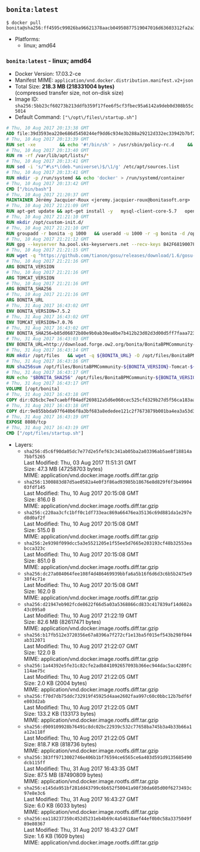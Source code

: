 ## `bonita:latest`

```console
$ docker pull bonita@sha256:ff4595c99026ba96621378aacb04950877519047016d63603312fa2a31d0745d
```

-	Platforms:
	-	linux; amd64

### `bonita:latest` - linux; amd64

-	Docker Version: 17.03.2-ce
-	Manifest MIME: `application/vnd.docker.distribution.manifest.v2+json`
-	Total Size: **218.3 MB (218331004 bytes)**  
	(compressed transfer size, not on-disk size)
-	Image ID: `sha256:5bb23cf60273b213ddfb359f17fee6f5cf3fbec95a6142a9deb0d308b55c5014`
-	Default Command: `["\/opt\/files\/startup.sh"]`

```dockerfile
# Thu, 10 Aug 2017 20:13:38 GMT
ADD file:39d3593ea220e686d5450244ef9dd6c934e3b288a29212d332ec33942b7bf218 in / 
# Thu, 10 Aug 2017 20:13:39 GMT
RUN set -xe 		&& echo '#!/bin/sh' > /usr/sbin/policy-rc.d 	&& echo 'exit 101' >> /usr/sbin/policy-rc.d 	&& chmod +x /usr/sbin/policy-rc.d 		&& dpkg-divert --local --rename --add /sbin/initctl 	&& cp -a /usr/sbin/policy-rc.d /sbin/initctl 	&& sed -i 's/^exit.*/exit 0/' /sbin/initctl 		&& echo 'force-unsafe-io' > /etc/dpkg/dpkg.cfg.d/docker-apt-speedup 		&& echo 'DPkg::Post-Invoke { "rm -f /var/cache/apt/archives/*.deb /var/cache/apt/archives/partial/*.deb /var/cache/apt/*.bin || true"; };' > /etc/apt/apt.conf.d/docker-clean 	&& echo 'APT::Update::Post-Invoke { "rm -f /var/cache/apt/archives/*.deb /var/cache/apt/archives/partial/*.deb /var/cache/apt/*.bin || true"; };' >> /etc/apt/apt.conf.d/docker-clean 	&& echo 'Dir::Cache::pkgcache ""; Dir::Cache::srcpkgcache "";' >> /etc/apt/apt.conf.d/docker-clean 		&& echo 'Acquire::Languages "none";' > /etc/apt/apt.conf.d/docker-no-languages 		&& echo 'Acquire::GzipIndexes "true"; Acquire::CompressionTypes::Order:: "gz";' > /etc/apt/apt.conf.d/docker-gzip-indexes 		&& echo 'Apt::AutoRemove::SuggestsImportant "false";' > /etc/apt/apt.conf.d/docker-autoremove-suggests
# Thu, 10 Aug 2017 20:13:40 GMT
RUN rm -rf /var/lib/apt/lists/*
# Thu, 10 Aug 2017 20:13:41 GMT
RUN sed -i 's/^#\s*\(deb.*universe\)$/\1/g' /etc/apt/sources.list
# Thu, 10 Aug 2017 20:13:41 GMT
RUN mkdir -p /run/systemd && echo 'docker' > /run/systemd/container
# Thu, 10 Aug 2017 20:13:42 GMT
CMD ["/bin/bash"]
# Thu, 10 Aug 2017 21:20:37 GMT
MAINTAINER Jérémy Jacquier-Roux <jeremy.jacquier-roux@bonitasoft.org>
# Thu, 10 Aug 2017 21:21:09 GMT
RUN apt-get update && apt-get install -y   mysql-client-core-5.7   openjdk-8-jre-headless   postgresql-client   unzip   wget   zip   && rm -rf /var/lib/apt/lists/*
# Thu, 10 Aug 2017 21:21:10 GMT
RUN mkdir /opt/custom-init.d/
# Thu, 10 Aug 2017 21:21:10 GMT
RUN groupadd -r bonita -g 1000   && useradd -u 1000 -r -g bonita -d /opt/bonita/ -s /sbin/nologin -c "Bonita User" bonita
# Thu, 10 Aug 2017 21:21:12 GMT
RUN gpg --keyserver ha.pool.sks-keyservers.net --recv-keys B42F6819007F00F88E364FD4036A9C25BF357DD4
# Thu, 10 Aug 2017 21:21:15 GMT
RUN wget -q "https://github.com/tianon/gosu/releases/download/1.6/gosu-$(dpkg --print-architecture)" -O /usr/local/bin/gosu   && wget -q "https://github.com/tianon/gosu/releases/download/1.6/gosu-$(dpkg --print-architecture).asc" -O /usr/local/bin/gosu.asc   && gpg --verify /usr/local/bin/gosu.asc   && rm /usr/local/bin/gosu.asc   && chmod +x /usr/local/bin/gosu
# Thu, 10 Aug 2017 21:21:16 GMT
ARG BONITA_VERSION
# Thu, 10 Aug 2017 21:21:16 GMT
ARG TOMCAT_VERSION
# Thu, 10 Aug 2017 21:21:16 GMT
ARG BONITA_SHA256
# Thu, 10 Aug 2017 21:21:16 GMT
ARG BONITA_URL
# Thu, 31 Aug 2017 16:43:02 GMT
ENV BONITA_VERSION=7.5.2
# Thu, 31 Aug 2017 16:43:02 GMT
ENV TOMCAT_VERSION=7.0.76
# Thu, 31 Aug 2017 16:43:02 GMT
ENV BONITA_SHA256=b85d06872b80e9b0ab30ea0be7b412b23d02d3d00d5ff7faaa72349c47c04532
# Thu, 31 Aug 2017 16:43:03 GMT
ENV BONITA_URL=http://download.forge.ow2.org/bonita/BonitaBPMCommunity-7.5.2-Tomcat-7.0.76.zip
# Thu, 31 Aug 2017 16:43:14 GMT
RUN mkdir /opt/files   && wget -q ${BONITA_URL} -O /opt/files/BonitaBPMCommunity-${BONITA_VERSION}-Tomcat-${TOMCAT_VERSION}.zip
# Thu, 31 Aug 2017 16:43:16 GMT
RUN sha256sum /opt/files/BonitaBPMCommunity-${BONITA_VERSION}-Tomcat-${TOMCAT_VERSION}.zip
# Thu, 31 Aug 2017 16:43:17 GMT
RUN echo "$BONITA_SHA256" /opt/files/BonitaBPMCommunity-${BONITA_VERSION}-Tomcat-${TOMCAT_VERSION}.zip | sha256sum -c -
# Thu, 31 Aug 2017 16:43:17 GMT
VOLUME [/opt/bonita]
# Thu, 31 Aug 2017 16:43:18 GMT
COPY dir:026cbc7ee7caebff04adf269812a5d6e060cec525cfd329b27d5f56ca183aabd in /opt/files 
# Thu, 31 Aug 2017 16:43:18 GMT
COPY dir:9e855bbda97f640b6f8a3bf683a8ededee121c2f7673879b001ba4ea3a53d38b in /opt/templates 
# Thu, 31 Aug 2017 16:43:19 GMT
EXPOSE 8080/tcp
# Thu, 31 Aug 2017 16:43:19 GMT
CMD ["/opt/files/startup.sh"]
```

-	Layers:
	-	`sha256:d5c6f90da05dc7e77d2e5fef63c341ab05ba2a03396ab5ae8f18814a7bbf5265`  
		Last Modified: Thu, 03 Aug 2017 11:51:31 GMT  
		Size: 47.3 MB (47258703 bytes)  
		MIME: application/vnd.docker.image.rootfs.diff.tar.gzip
	-	`sha256:1300883d87d5ae0582a4e0f3f86ad93985b18676e8d829f6f3b4990403fdf145`  
		Last Modified: Thu, 10 Aug 2017 20:15:08 GMT  
		Size: 816.0 B  
		MIME: application/vnd.docker.image.rootfs.diff.tar.gzip
	-	`sha256:c220aa3cfc1bff0c1df733eac869a66476ea35136c69d881da1e297ed8d0af2f`  
		Last Modified: Thu, 10 Aug 2017 20:15:08 GMT  
		Size: 515.0 B  
		MIME: application/vnd.docker.image.rootfs.diff.tar.gzip
	-	`sha256:2e9398f099dcc5a3e5521205e1f55ee5d7665e203193cf48b32553eabcca323c`  
		Last Modified: Thu, 10 Aug 2017 20:15:08 GMT  
		Size: 851.0 B  
		MIME: application/vnd.docker.image.rootfs.diff.tar.gzip
	-	`sha256:dc27a084064fee108f4d486469939bbfa6a5b16f6d6d3c6b5b2475e938f4c71e`  
		Last Modified: Thu, 10 Aug 2017 20:15:08 GMT  
		Size: 162.0 B  
		MIME: application/vnd.docker.image.rootfs.diff.tar.gzip
	-	`sha256:d21947eb902fcde8622f66d5a03a5368866cd833c417839af14d602a43c095a0`  
		Last Modified: Thu, 10 Aug 2017 21:22:19 GMT  
		Size: 82.6 MB (82617471 bytes)  
		MIME: application/vnd.docker.image.rootfs.diff.tar.gzip
	-	`sha256:b17fb512e3720356e67a8396a7f272cf1e13ba5f015ef543b298f044ab312071`  
		Last Modified: Thu, 10 Aug 2017 21:22:07 GMT  
		Size: 122.0 B  
		MIME: application/vnd.docker.image.rootfs.diff.tar.gzip
	-	`sha256:1a44392e5fe31c82cfe2adb841092657093b366ec944dac5ac4289fc114ae75c`  
		Last Modified: Thu, 10 Aug 2017 21:22:05 GMT  
		Size: 2.0 KB (2004 bytes)  
		MIME: application/vnd.docker.image.rootfs.diff.tar.gzip
	-	`sha256:f70d7db75ddc732919f45925d4aae2602faa997c60c0bbc12b7bdf6fe803d2ab`  
		Last Modified: Thu, 10 Aug 2017 21:22:05 GMT  
		Size: 133.2 KB (133173 bytes)  
		MIME: application/vnd.docker.image.rootfs.diff.tar.gzip
	-	`sha256:d909109928b76491c8dc02bc22939c532c77658ba745b3a4b33b66a1a12a118f`  
		Last Modified: Thu, 10 Aug 2017 21:22:05 GMT  
		Size: 818.7 KB (818736 bytes)  
		MIME: application/vnd.docker.image.rootfs.diff.tar.gzip
	-	`sha256:383ff9713002746e406b1bf76594ce6565ce6a403d591d9135685490dcb115ff`  
		Last Modified: Thu, 31 Aug 2017 16:43:35 GMT  
		Size: 87.5 MB (87490809 bytes)  
		MIME: application/vnd.docker.image.rootfs.diff.tar.gzip
	-	`sha256:e145da951bf281dd43799c6b652f50041a98f30da605d00f6273493c97e8e3c6`  
		Last Modified: Thu, 31 Aug 2017 16:43:27 GMT  
		Size: 6.0 KB (6033 bytes)  
		MIME: application/vnd.docker.image.rootfs.diff.tar.gzip
	-	`sha256:ea118237350c452d5231eb4b69c4a54618aef44ef0b0c58a3375049f89e80367`  
		Last Modified: Thu, 31 Aug 2017 16:43:27 GMT  
		Size: 1.6 KB (1609 bytes)  
		MIME: application/vnd.docker.image.rootfs.diff.tar.gzip
